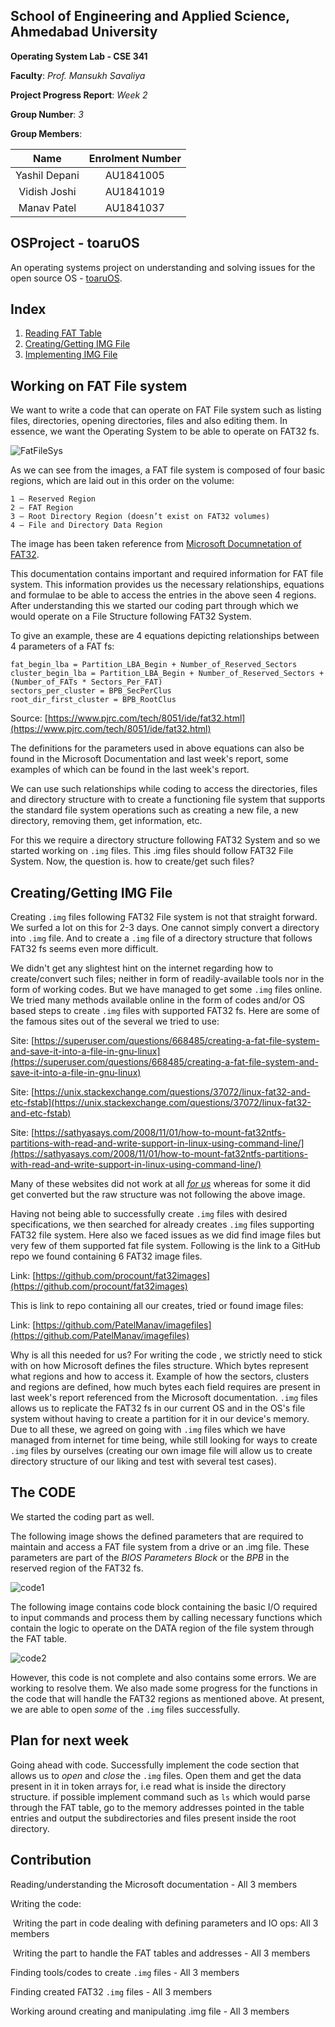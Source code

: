 ## School of Engineering and Applied Science, Ahmedabad University

**Operating System Lab - CSE 341**

**Faculty**: *Prof. Mansukh Savaliya*

**Project Progress Report**: *Week 2*

**Group Number**: *3*

**Group Members**:

|     Name      | Enrolment Number |
| :-----------: | :--------------: |
| Yashil Depani |    AU1841005     |
| Vidish Joshi  |    AU1841019     |
|  Manav Patel  |    AU1841037     |



## OSProject - toaruOS

An operating systems project on understanding and solving issues for the open source OS - [toaruOS](https://github.com/klange/toaruos).

##  Index

1. [Reading FAT Table](#Reading_FAT_Table)
2. [Creating/Getting IMG File](#Creating_IMG_FIle)
3. [Implementing IMG File](#Implementing_IMG_File)



## Working on FAT File system

We want to write a code that can operate on FAT File system such as listing files, directories, opening directories, files and also editing them.  In essence, we want the Operating System to be able to operate on FAT32 fs.

![FatFileSys](https://github.com/VidishJoshi/OSProject-toaruOS/blob/master/Report/img3/1.PNG)

As we can see from the images, a FAT file system is composed of four basic regions, which are laid out in this order on the volume:
	
    1 – Reserved Region
    2 – FAT Region
    3 – Root Directory Region (doesn’t exist on FAT32 volumes)
    4 – File and Directory Data Region

The image has been taken reference from [Microsoft Documnetation of FAT32](http://read.pudn.com/downloads77/ebook/294884/FAT32%20Spec%20%28SDA%20Contribution%29.pdf). 

This documentation contains important and required information for FAT file system. This information provides us the necessary relationships, equations and formulae to be able to access the entries in the above seen 4 regions. After understanding this we started our coding part through which we would operate on a File Structure following FAT32 System.

To give an example, these are 4 equations depicting relationships between 4 parameters of a FAT fs:

```
fat_begin_lba = Partition_LBA_Begin + Number_of_Reserved_Sectors
cluster_begin_lba = Partition_LBA_Begin + Number_of_Reserved_Sectors + (Number_of_FATs * Sectors_Per_FAT)
sectors_per_cluster = BPB_SecPerClus
root_dir_first_cluster = BPB_RootClus
```

Source: [https://www.pjrc.com/tech/8051/ide/fat32.html](https://www.pjrc.com/tech/8051/ide/fat32.html)

The definitions for the parameters used in above equations can also be found in the Microsoft Documentation and last week's report, some examples of which can be found in the last week's report.

We can use such relationships while coding to access the directories, files and directory structure with to create a functioning file system that supports the standard file system operations such as creating a new file, a new directory, removing them, get information, etc.

For this we require a directory structure following FAT32 System and so we started working on `.img` files. This .img files should follow FAT32 File System. Now, the question is. how to create/get such files?  

## Creating/Getting IMG File

Creating `.img` files following FAT32 File system is not that straight forward. We surfed a lot on this for 2-3 days. One cannot simply convert a directory into `.img` file. And to create a `.img` file of a directory structure that follows FAT32 fs seems even more difficult.

We didn't get any slightest hint on the internet regarding how to create/convert such files; neither in form of readily-available tools nor in the form of working codes. But we have managed to get some `.img` files online. We tried many methods available online in the form of codes and/or OS based steps to create `.img` files with supported FAT32 fs. Here are some of the famous sites out of the several we tried to use:

Site: [https://superuser.com/questions/668485/creating-a-fat-file-system-and-save-it-into-a-file-in-gnu-linux](https://superuser.com/questions/668485/creating-a-fat-file-system-and-save-it-into-a-file-in-gnu-linux)

Site: [https://unix.stackexchange.com/questions/37072/linux-fat32-and-etc-fstab](https://unix.stackexchange.com/questions/37072/linux-fat32-and-etc-fstab)

Site: [https://sathyasays.com/2008/11/01/how-to-mount-fat32ntfs-partitions-with-read-and-write-support-in-linux-using-command-line/](https://sathyasays.com/2008/11/01/how-to-mount-fat32ntfs-partitions-with-read-and-write-support-in-linux-using-command-line/)

Many of these websites did not work at all <u>*for us*</u> whereas for some it did get converted but the raw structure was not following the above image.

Having not being able to successfully create `.img` files with desired specifications, we then searched for already creates `.img` files supporting FAT32 file system. Here also we faced issues as we did find image files but very few of them supported fat file system. Following is the link to a GitHub repo we found containing 6 FAT32 image files.

Link: [https://github.com/procount/fat32images](https://github.com/procount/fat32images)

This is link to repo containing all our creates, tried or found image files:

Link: [https://github.com/PatelManav/imagefiles](https://github.com/PatelManav/imagefiles)



Why is all this needed for us? For writing the code , we strictly need to stick with on how Microsoft defines the files structure. Which bytes represent what regions and how to access it. Example of how the sectors, clusters and regions are defined, how much bytes each field requires are present in last week's report referenced from the Microsoft documentation. `.img` files allows us to replicate the FAT32 fs in our current OS and in the OS's file system without having to create a partition for it in our device's memory. Due to all these, we agreed on going with  `.img` files which we have managed from internet for time being, while still looking for ways to create `.img` files by ourselves (creating our own image file will allow us to create directory structure of our liking and test with several test cases).

## The CODE

We started the coding part as well.

The following image shows the defined parameters that are required to maintain and access a FAT file system from a drive or an .img file. These parameters are part of the *BIOS Parameters Block* or the *BPB* in the reserved region of the FAT32 fs.

![code1](https://github.com/VidishJoshi/OSProject-toaruOS/blob/master/Report/img3/2.jpeg)

The following image contains code block containing the basic I/O required to input commands and process them by calling necessary functions which contain the logic to operate on the DATA region of the file system through the FAT table.

![code2](https://github.com/VidishJoshi/OSProject-toaruOS/blob/master/Report/img3/3.jpeg)

However, this code is not complete and also contains some errors. We are working to resolve them. We also made some progress for the functions in the code that will handle the FAT32 regions as mentioned above. At present, we are able to open *some* of the `.img` files successfully.




## Plan for next week

Going ahead with code. Successfully implement the code section that allows us to *open* and *close* the `.img` files. Open them and get the data present in it  in token arrays for, i.e read what is inside the directory structure. if possible implement command such as `ls` which would parse through the FAT table, go to the memory addresses pointed in the table entries and output the subdirectories and files present inside the root directory.

## Contribution

Reading/understanding the Microsoft documentation - All 3 members

Writing the code:

​	Writing the part in code dealing with defining parameters and IO ops: All 3 members

​	Writing the part to handle the FAT tables and addresses - All 3 members

Finding tools/codes to create `.img` files - All 3 members

Finding created FAT32 `.img` files - All 3 members

Working around creating and manipulating .img file - All 3 members